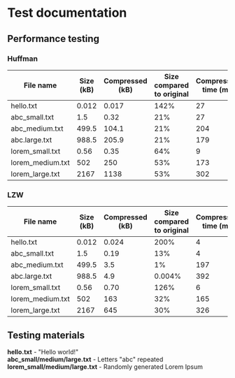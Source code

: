 # Test documentation

## Performance testing  

### Huffman

|  **File name** | **Size (kB)** | **Compressed (kB)** | **Size compared to original** | **Compressing time (ms)** | **Decompressing time (ms)** |
| --- | --- | --- | --- | --- | --- |
|  hello.txt | 0.012 | 0.017 | 142% | 27 | 4 |
|  abc_small.txt | 1.5 | 0.32 | 21% | 27 | 4 |
|  abc_medium.txt | 499.5 | 104.1 | 21% | 204 | 104 |
|  abc.large.txt | 988.5 | 205.9 | 21% | 179 | 116 |
|  lorem_small.txt | 0.56 | 0.35 | 64% | 9 | 5 |
|  lorem_medium.txt | 502 | 250 | 53% | 173 | 151 |
|  lorem_large.txt | 2167 | 1138 | 53% | 302 | 550 |

### LZW

|  **File name** | **Size (kB)** | **Compressed (kB)** | **Size compared to original** | **Compressing time (ms)** | **Decompressing time (ms)** |
| --- | --- | --- | --- | --- | --- |
|  hello.txt | 0.012 | 0.024 | 200% | 4 | 2 |
|  abc_small.txt | 1.5 | 0.19 | 13% | 4 | 1 |
|  abc_medium.txt | 499.5 | 3.5 | 1% | 197 | 10 |
|  abc.large.txt | 988.5 | 4.9 | 0.004% | 392 | 5 |
|  lorem_small.txt | 0.56 | 0.70 | 126% | 6 | 4 |
|  lorem_medium.txt | 502 | 163 | 32% | 165 | 53 |
|  lorem_large.txt | 2167 | 645 | 30% | 326 | 85 |


## Testing materials  

**hello.txt** - "Hello world!"  
**abc_small/medium/large.txt** - Letters "abc" repeated  
**lorem_small/medium/large.txt** - Randomly generated Lorem Ipsum
